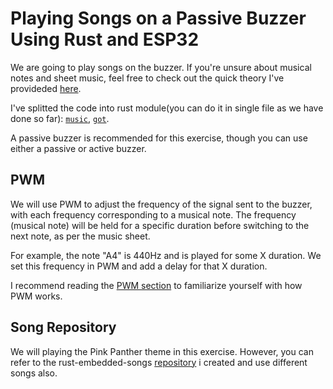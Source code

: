 # Playing Songs on a Passive Buzzer Using Rust and ESP32

We are going to play songs on the buzzer.  If you're unsure about musical notes and sheet music, feel free to check out the quick theory I've provideded [here](./music-theory.md).

I've splitted the code into rust module(you can do it in single file as we have done so far): [`music`](./music-module.md), [`got`](./got-module.md).

A passive buzzer is recommended for this exercise, though you can use either a passive or active buzzer.

## PWM
We will use PWM to adjust the frequency of the signal sent to the buzzer, with each frequency corresponding to a musical note. The frequency (musical note) will be held for a specific duration before switching to the next note, as per the music sheet.

For example, the note "A4" is 440Hz and is played for some X duration. We set this frequency in PWM and add a delay for that X duration.

I recommend reading the [PWM section](../../core-concepts/pwm/index.md) to familiarize yourself with how PWM works.


## Song Repository

We will playing the Pink Panther theme in this exercise. However, you can refer to the rust-embedded-songs [repository](https://github.com/ImplFerris/rust-embedded-songs/) i created and use different songs also.
